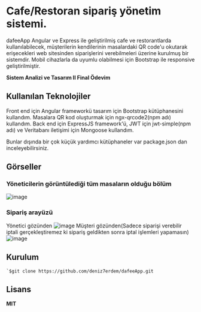 # Cafe/Restoran sipariş yönetim sistemi.

dafeeApp Angular ve Express ile geliştirilmiş cafe ve restorantlarda kullanılabilecek, müşterilerin kendilerinin masalardaki QR code'u okutarak erişecekleri web sitesinden siparişlerini verebilmeleri üzerine kurulmuş bir sistemdir. Mobil cihazlarla da uyumlu olabilmesi için Bootstrap ile responsive geliştirilmiştir.

**Sistem Analizi ve Tasarım II Final Ödevim**
## Kullanılan Teknolojiler 
Front end için Angular frameworkü tasarım için Bootstrap kütüphanesini kullandım. Masalara QR kod oluşturmak için ngx-qrcode2(npm adı) kullandım.
Back end için ExpressJS framework'ü, JWT için jwt-simple(npm adı) ve Veritabanı iletişimi için Mongoose kullandım.

Bunlar dışında bir çok küçük yardımcı kütüphaneler var package.json dan inceleyebilirsiniz.

## Görseller

### Yöneticilerin görüntülediği tüm masaların olduğu bölüm
![image](https://user-images.githubusercontent.com/47831143/166141699-a0f694d3-c14a-4dc2-866c-4f28689b3b15.png)

### Sipariş arayüzü
Yönetici gözünden
![image](https://user-images.githubusercontent.com/47831143/166141622-0f15bbde-5b74-4158-8fe6-7f1e99e908a7.png)
Müşteri gözünden(Sadece siparişi verebilir iptali gerçekleştiremez ki sipariş geldikten sonra iptal işlemleri yapamasın)
![image](https://user-images.githubusercontent.com/47831143/166141628-87918c33-06bf-4562-a6ca-8bfe29b0bc92.png)


## Kurulum

	`$git clone https://github.com/deniz7erdem/dafeeApp.git

  

## Lisans

**MIT**
